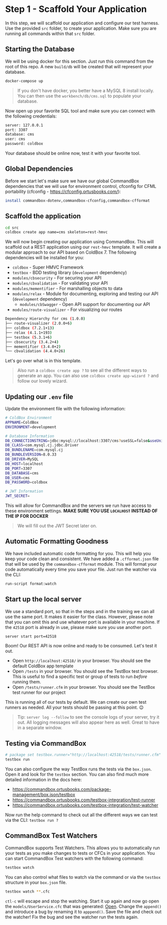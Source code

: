 # Step 1 - Scaffold Your Application

In this step, we will scaffold our application and configure our test harness. Use the provided `src` folder, to create your application. Make sure you are running all commands within that `src` folder.

## Starting the Database

We will be using docker for this section.  Just run this command from the root of this repo.  A new `build/db` will be created that will represent your database.

```bash
docker-compose up
```

> If you don't have docker, you better have a MySQL 8 install locally.  You can then use the `workbench/db/cms.sql` to populate your database.

Now open up your favorite SQL tool and make sure you can connect with the following credentials:

```bash
server: 127.0.0.1
port: 3307
database: cms
user: cms
password: coldbox
```

Your database should be online now, test it with your favorite tool.

## Global Dependencies

Before we start let's make sure we have our global CommandBox dependencies that we will use for environment control, cfconfig for CFML portability (cfconfig - https://cfconfig.ortusbooks.com/):

```bash
install commandbox-dotenv,commandbox-cfconfig,commandbox-cfformat
```

## Scaffold the application

```bash
cd src
coldbox create app name=cms skeleton=rest-hmvc
```

We will now begin creating our application using CommandBox.  This will scaffold out a REST application using our `rest-hmvc` template.  It will create a modular approach to our API based on ColdBox 7.  The following dependencies will be installed for you:

* `coldbox` - Super HMVC Framework
* `testbox` - BDD testing library (`development` dependency)
* `modules/cbsecurity` - For securing your API
* `modules/cbvalidation` - For validating your API
* `modules/mementifier` - For marshalling objects to data
* `modules/relax` - Module for documenting, exploring and testing our API (`development` dependency)
  * `modules/cbSwagger` - Open API support for documenting our API
* `modules/route-visualizer` - For visualizing our routes

```bash
Dependency Hierarchy for cms (1.0.0)
├── route-visualizer (2.0.0+6)
├── coldbox (7.2.1+13)
├── relax (4.1.1+193)
├── testbox (5.3.1+6)
├── cbsecurity (3.4.2+4)
├── mementifier (3.4.0+2)
└── cbvalidation (4.4.0+26)
```

Let's go over what is in this template.

> Also run a `coldbox create app ?` to see all the different ways to generate an app.  You can also use `coldbox create app-wizard ?` and follow our lovely wizard.

## Updating our `.env` file

Update the environment file with the following information:

```bash
# ColdBox Environment
APPNAME=ColdBox
ENVIRONMENT=development

# Database Information
DB_CONNECTIONSTRING=jdbc:mysql://localhost:3307/cms?useSSL=false&useUnicode=true&characterEncoding=UTF-8&serverTimezone=UTC&useLegacyDatetimeCode=true&allowPublicKeyRetrieval=true
DB_CLASS=com.mysql.cj.jdbc.Driver
DB_BUNDLENAME=com.mysql.cj
DB_BUNDLEVERSION=8.0.33
DB_DRIVER=MySQL
DB_HOST=localhost
DB_PORT=3307
DB_DATABASE=cms
DB_USER=cms
DB_PASSWORD=coldbox

# JWT Information
JWT_SECRET=
```

This will allow for CommandBox and the servers we run have access to these environment settings.  **MAKE SURE YOU USE `LOCALHOST` INSTEAD OF THE IP FOR DOCKER**

> We will fill out the JWT Secret later on.

## Automatic Formatting Goodness

We have included automatic code formatting for you.  This will help you keep your code clean and consistent.  We have added a `.cfformat.json` file that will be used by the `commandbox-cfformat` module.  This will format your code automatically every time you save your file.  Just run the watcher via the CLI:

```bash
run-script format:watch
```

## Start up the local server

We use a standard port, so that in the steps and in the training we can all use the same port.  It makes it easier for the class. However, please note that you can omit this and use whatever port is available in your machine.  If the `42518` port is already in use, please make sure you use another port.

```sh
server start port=42518
```

Boom!  Our REST API is now online and ready to be consumed.  Let's test it out.

* Open `http://localhost:42518/` in your browser. You should see the default ColdBox app template
* Open `/tests` in your browser. You should see the TestBox test browser.  This is useful to find a specific test or group of tests to run _before_ running them.
* Open `/tests/runner.cfm` in your browser. You should see the TestBox test runner for our project

This is running all of our tests by default. We can create our own test runners as needed.  All your tests should be passing at this point. 😉

> Tip: `server log --follow` to see the console logs of your server, try it out. All logging messages will also appear here as well.  Great to have in a separate window.

## Testing via CommandBox

```sh
# package set testbox.runner="http://localhost:42518/tests/runner.cfm"
testbox run
```

You can also configure the way TestBox runs the tests via the `box.json`.  Open it and look for the `testbox` section. You can also find much more detailed information in the docs here:

* https://commandbox.ortusbooks.com/package-management/box.json/testbox
* https://commandbox.ortusbooks.com/testbox-integration/test-runner
* https://commandbox.ortusbooks.com/testbox-integration/test-watcher

Now run the help command to check out all the different ways we can test via the CLI: `testbox run ?`

## CommandBox Test Watchers

CommandBox supports Test Watchers. This allows you to automatically run your tests as you make changes to tests or CFCs in your application. You can start CommandBox Test watchers with the following command:

```sh
testbox watch
```

You can also control what files to watch via the command or via the `testbox` structure in your `box.json` file.

```sh
testbox watch **.cfc
```

`ctl-c` will escape and stop the watching.  Start it up again and now go open the `models/UserService.cfc` that was generated: [Open](../src/models/UserService.cfc:62).  Change the `append()` and introduce a bug by renaming it to `apppend()`. Save the file and check out the watcher!  Fix the bug and see the watcher run the tests again.
